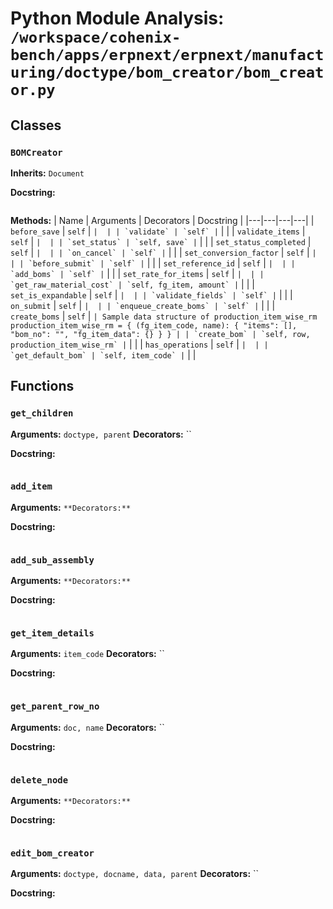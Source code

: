 # Python Module Analysis: `/workspace/cohenix-bench/apps/erpnext/erpnext/manufacturing/doctype/bom_creator/bom_creator.py`

## Classes

### `BOMCreator`
**Inherits:** `Document`


**Docstring:**
```

```

**Methods:**
| Name | Arguments | Decorators | Docstring |
|---|---|---|---|
| `before_save` | `self` | `` |  |
| `validate` | `self` | `` |  |
| `validate_items` | `self` | `` |  |
| `set_status` | `self, save` | `` |  |
| `set_status_completed` | `self` | `` |  |
| `on_cancel` | `self` | `` |  |
| `set_conversion_factor` | `self` | `` |  |
| `before_submit` | `self` | `` |  |
| `set_reference_id` | `self` | `` |  |
| `add_boms` | `self` | `` |  |
| `set_rate_for_items` | `self` | `` |  |
| `get_raw_material_cost` | `self, fg_item, amount` | `` |  |
| `set_is_expandable` | `self` | `` |  |
| `validate_fields` | `self` | `` |  |
| `on_submit` | `self` | `` |  |
| `enqueue_create_boms` | `self` | `` |  |
| `create_boms` | `self` | `` | Sample data structure of production_item_wise_rm
production_item_wise_rm = {
        (fg_item_code, name): {
                "items": [],
                "bom_no": "",
                "fg_item_data": {}
        }
} |
| `create_bom` | `self, row, production_item_wise_rm` | `` |  |
| `has_operations` | `self` | `` |  |
| `get_default_bom` | `self, item_code` | `` |  |





## Functions

### `get_children`
**Arguments:** `doctype, parent`
**Decorators:** ``

**Docstring:**
```

```
### `add_item`
**Arguments:** ``
**Decorators:** ``

**Docstring:**
```

```
### `add_sub_assembly`
**Arguments:** ``
**Decorators:** ``

**Docstring:**
```

```
### `get_item_details`
**Arguments:** `item_code`
**Decorators:** ``

**Docstring:**
```

```
### `get_parent_row_no`
**Arguments:** `doc, name`
**Decorators:** ``

**Docstring:**
```

```
### `delete_node`
**Arguments:** ``
**Decorators:** ``

**Docstring:**
```

```
### `edit_bom_creator`
**Arguments:** `doctype, docname, data, parent`
**Decorators:** ``

**Docstring:**
```

```

